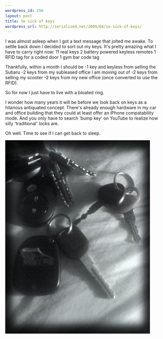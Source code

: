 ```yaml
--- 
wordpress_id: 250
layout: post
title: So sick of keys
wordpress_url: http://serialized.net/2009/04/so-sick-of-keys/
---
```

I was almost asleep when I got a text message that jolted me awake. To settle back down I decided to sort out my keys. It's pretty amazing what I have to carry right now: 
11 real keys
2 battery powered keyless remotes
1 RFID tag for a coded door
1 gym bar code tag

Thankfully, within a month I should be 
-1 key and keyless from selling the Subaru
-2 keys from my subleased office I am moving out of
-2 keys from selling my scooter
-2 keys from my new office (once converted to use the RFID). 

So for now I just have to live with a bloated ring. 

I wonder how many years it will be before we look back on keys as a hilarious antiquated concept. There's already enough hardware in my car and office building that they could at least offer an iPhone compatability mode. And you only have to search 'bump key' on YouTube to realize how silly 'traditional' locks are. 

Oh well. Time to see if I can get back to sleep.


[![img](/images/p-618-463-6325a197-4272-4a0c-8413-4fa3929547a3.jpeg)](http://serialized.net/wp-content/uploads/2009/04/p-618-463-6325a197-4272-4a0c-8413-4fa3929547a3.jpeg)
